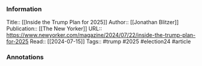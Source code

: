 
### Information
Title:: [[Inside the Trump Plan for 2025]]
Author:: [[Jonathan Blitzer]]
Publication:: [[The New Yorker]]
URL:: https://www.newyorker.com/magazine/2024/07/22/inside-the-trump-plan-for-2025
Read:: [[2024-07-15]]
Tags:: #trump #2025 #election24 
#article

### Annotations
